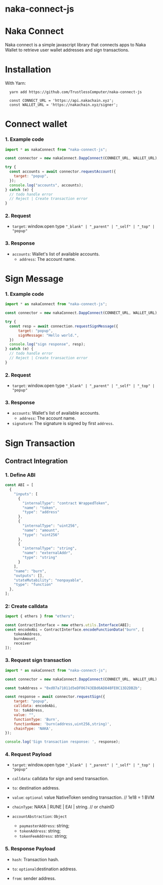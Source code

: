 # naka-connect-js

# Naka Connect

Naka connect is a simple javascript library that connects apps to Naka Wallet to retrieve user wallet addresses and sign transactions.

# Installation

With Yarn:
```
  yarn add https://github.com/TrustlessComputer/naka-connect-js
  
  const CONNECT_URL = 'https://api.nakachain.xyz';
  const WALLET_URL = 'https://nakachain.xyz/signer';
```

# Connect wallet

### 1. Example code
```javascript
import * as nakaConnect from "naka-connect-js";

const connector = new nakaConnect.DappConnect(CONNECT_URL, WALLET_URL);

try {
  const accounts = await connector.requestAccount({
    target: "popup",
  });
  console.log("accounts", accounts);
} catch (e) {
  // todo handle error
  // Reject | Create transaction error
}
```
### 2. Request
- `target`: window.open type `"_blank" | "_parent" | "_self" | "_top" | "popup"`

### 3. Response
- `accounts`: Wallet's list of available accounts.
    - `address`: The account name.

# Sign Message

### 1. Example code
```javascript
import * as nakaConnect from "naka-connect-js";

const connector = new nakaConnect.DappConnect(CONNECT_URL, WALLET_URL);

try {
  const resp = await connection.requestSignMessage({
      target: "popup",
      signMessage: "Hello world.",
  })
  console.log("sign response", resp);
} catch (e) {
  // todo handle error
  // Reject | Create transaction error
}
```
### 2. Request
- `target`: window.open type `"_blank" | "_parent" | "_self" | "_top" | "popup"`

### 3. Response
- `accounts`: Wallet's list of available accounts.
    - `address`: The account name.
- `signature`: The signature is signed by first `address`.


# Sign Transaction

## Contract Integration

### 1. Define ABI
```javascript
const ABI = [
  {
    "inputs": [
      {
        "internalType": "contract WrappedToken",
        "name": "token",
        "type": "address"
      },
      {
        "internalType": "uint256",
        "name": "amount",
        "type": "uint256"
      },
      {
        "internalType": "string",
        "name": "externalAddr",
        "type": "string"
      }
    ],
    "name": "burn",
    "outputs": [],
    "stateMutability": "nonpayable",
    "type": "function"
  },
];
```

### 2: Create calldata
```javascript
import { ethers } from "ethers";

const ContractInterface = new ethers.utils.Interface(ABI);
const encodeAbi = ContractInterface.encodeFunctionData("burn", [
    tokenAddress,
    burnAmount,
    receiver
]);
```
### 3. Request sign transaction
```javascript
import * as nakaConnect from "naka-connect-js";

const connector = new nakaConnect.DappConnect(CONNECT_URL, WALLET_URL);

const toAddress = "0xd07a71011d5eDF06743EBd6AD848FE0C13D2DB2b";

const response = await connector.requestSign({
    target: "popup",
    calldata: encodeAbi,
    to: toAddress,
    value: "",
    functionType: 'Burn',
    functionName: 'burn(address,uint256,string)',
    chainType: 'NAKA',
});

console.log('Sign transaction response: ', response);
```
### 4. Request Payload
- `target`: window.open type `"_blank" | "_parent" | "_self" | "_top" | "popup"`

- `calldata`: calldata for sign and send transaction.

- `to`: destination address.

- `value`: `optional` value NativeToken sending transaction. // 1e18 = 1 BVM

- `chainType`: NAKA | RUNE | EAI | string. // or chainID
- `accountAbstraction`: `Object`
    - `paymasterAddress`: string;
    - `tokenAddress`: string;
    - `tokenFeeAddress`: string;

### 5. Response Payload
- `hash`: Transaction hash.

- `to`: `optional`destination address.

- `from`: sender address.